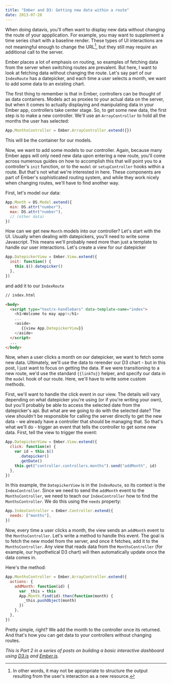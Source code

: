 ```yaml
---
title: "Ember and D3: Getting new data within a route"
date: 2013-07-28
---
```


When doing datavis, you'll often want to display new data without changing the route of your appplication. For example, you may want to supplement a time series chart with a baseline render. These types of UI interactions are not meaningful enough to change the URL[^1], but they still may require an additional call to the server.

<!-- more -->

Ember places a lot of emphasis on routing, so examples of fetching data from the server when switching routes are prevalent. But here, I want to look at fetching data without changing the route. Let's say part of our `IndexRoute` has a datepicker, and each time a user selects a month, we want to add some data to an existing chart.

The first thing to remember is that in Ember, controllers can be thought of as data containers. Models act as proxies to your actual data on the server, but when it comes to actually displaying and manipulating data in your Ember app, controllers take center stage. So, to get some new data, the first step is to make a new controller. We'll use an `ArrayController` to hold all the months the user has selected:

```js
App.MonthsController = Ember.ArrayController.extend({})
```

This will be the container for our models.

Now, we want to add some models to our controller. Again, because many Ember apps will only need new data upon entering a new route, you'll come across numerous guides on how to accomplish this that will point you to a controller's `init` function, or to the `model` or `setupController` hooks within a route. But that's not what we're interested in here. These components are part of Ember's sophisticated routing system, and while they work nicely when changing routes, we'll have to find another way.

First, let's model our data:

```js
App.Month = DS.Model.extend({
  min: DS.attr("number"),
  max: DS.attr("number"),
  // (other data)
})
```

How can we get new `Month` models into our controller? Let's start with the UI. Usually when dealing with datepickers, you'll need to write some Javascript. This means we'll probably need more than just a template to handle our user interactions. Let's create a view for our datepicker

```js
App.DatepickerView = Ember.View.extend({
  init: function() {
    this.$().datepicker()
  },
})
```

and add it to our `IndexRoute`

```html
// index.html

<body>
  <script type="text/x-handlebars" data-template-name="index">
    <h1>Welcome to may app!</h1>
    ...
    <aside>
       {{view App.DatepickerView}}
    </aside>
  </script>
  ...
</body>
```

Now, when a user clicks a month on our datepicker, we want to fetch some new data. Ultimately, we'll use the data to rerender our D3 chart - but in this post, I just want to focus on getting the data. If we were transitioning to a new route, we'd use the standard `{{linkTo}}` helper, and specify our data in the `model` hook of our route. Here, we'll have to write some custom methods.

First, we'll want to handle the click event in our view. The details will vary depending on what datepicker you're using (or if you're writing your own), but you'll probably be able to access the selected date from the datepicker's api. But what are we going to do with the selected date? The view shouldn't be responsible for calling the server directly to get the new data - we already have a controller that should be managing that. So that's what we'll do - trigger an event that tells the controller to get some new data. First, tell the view to trigger the event:

```js
App.DatepickerView = Ember.View.extend({
  click: function(e) {
    var id = this.$()
      .datepicker()
      .getDate()
    this.get("controller.controllers.months").send("addMonth", id)
  },
})
```

In this example, the `DatepickerView` is in the `IndexRoute`, so its context is the `IndexController`. Since we need to send the `addMonth` event to the `MonthsController`, we need to teach our `IndexController` how to find the `MonthsController`. We do this using the `needs` property:

```js
App.IndexController = Ember.Controller.extend({
  needs: ["months"],
})
```

Now, every time a user clicks a month, the view sends an `addMonth` event to the `MonthsController`. Let's write a method to handle this event. The goal is to fetch the new model from the server, and once it fetches, add it to the `MonthsController`. Any view that reads data from the `MonthsController` (for example, our hypothetical D3 chart) will then automatically update once the data comes in.

Here's the method:

```js
App.MonthsController = Ember.ArrayController.extend({
  actions: {
    addMonth: function(id) {
      var _this = this
      App.Month.find(id).then(function(month) {
        _this.pushObject(month)
      })
    },
  },
})
```

Pretty simple, right? We add the month to the controller once its returned. And that's how you can get data to your controllers without changing routes.

_This is Part 2 in a series of posts on building a basic interactive dashboard using [D3.js](http://www.d3js.org) and [Ember.js](http://www.emberjs.com)._

[^1]: In other words, it may not be appropriate to structure the output resulting from the user's interaction as a new resource.

